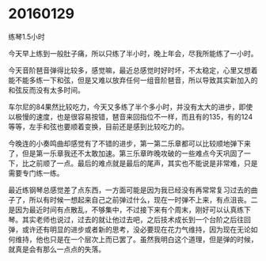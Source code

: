 # 20160129

练琴1.5小时

今天早上练到一般肚子痛，所以只练了半小时，晚上年会，尽我所能练了一小时。

今天音阶琶音弹得比较多，感觉嘛，最近总感觉时好时坏，不太稳定，心里又想着能不能多练一下和弦，但是又难以放弃任何一组音阶琶音，所以导致其实新加入的和弦反而没有太多时间。

车尔尼的84果然比较吃力，今天又多练了半个多小时，并没有太大的进步，即使以极慢的速度，也是很容易按错，琶音来回指位不一样，而且有的135，有的124等等，左手和弦也要顺着变换，目前还是感到比较吃力的。

今晚连的小奏鸣曲却感觉有了不错的进步，第一第二乐章都可以比较顺地弹下来了，但是第一乐章我还不太敢加速。第三乐章昨晚攻破的一些难点今天巩固了一下，比之前顺了一点。最后的难点就是最后的尾声，其实也不能说是非常难，只是需要专门练一练。

最近练钢琴总感觉差了点东西，一方面可能是因为我已经没有再常常复习过去的曲子了，所以有时候一想起来自己之前弹过什么，现在一时弹不上来，有点沮丧。二是因为最近时间有点散乱，不够集中，不过接下来有个周末，刚好可以认真练下琴。其实老师也说过，过去的就让他过去吧，之后技术成长到一个台阶之后往回弹，或许还有明显的进步或者新的思考，没必要现在花力气维持，因为现在无论如何维持，他也只是在一个层次上而已罢了。虽然我明白这个道理，但是弹的时候，就真是会有那么一点点的失落。